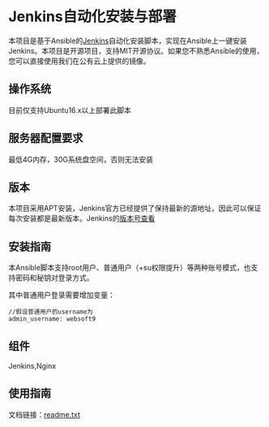 # Jenkins自动化安装与部署

本项目是基于Ansible的[Jenkins](https://jenkins.io)自动化安装脚本，实现在Ansible上一键安装Jenkins。本项目是开源项目，支持MIT开源协议。如果您不熟悉Ansible的使用，您可以直接使用我们在公有云上提供的镜像。

## 操作系统

目前仅支持Ubuntu16.x以上部署此脚本

## 服务器配置要求

最低4G内存，30G系统盘空间，否则无法安装

## 版本

本项目采用APT安装，Jenkins官方已经提供了保持最新的源地址，因此可以保证每次安装都是最新版本。Jenkins的[版本号查看](https://jenkins.io/zh/download/)


## 安装指南

本Ansible脚本支持root用户、普通用户（+su权限提升）等两种账号模式，也支持密码和秘钥对登录方式。

其中普通用户登录需要增加变量：

~~~
//假设普通用户的username为
admin_username: websoft9
~~~

## 组件
Jenkins,Nginx

## 使用指南

文档链接：[readme.txt](readme.txt)
